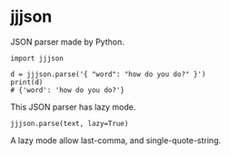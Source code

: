 # jjjson

JSON parser made by Python.

```
import jjjson

d = jjjson.parse('{ "word": "how do you do?" }')
print(d)
# {'word': 'how do you do?'}
```

This JSON parser has lazy mode.

```
jjjson.parse(text, lazy=True)
```

A lazy mode allow last-comma, and single-quote-string.
